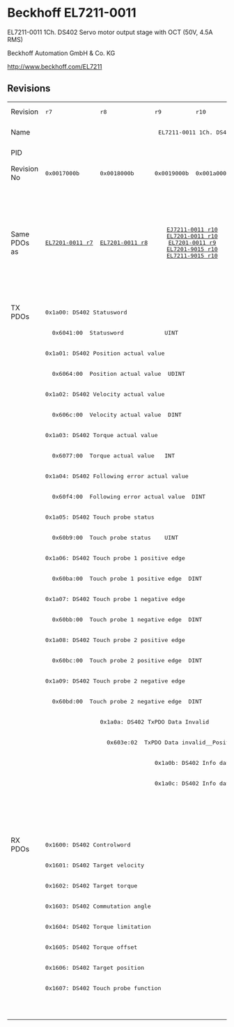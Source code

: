 # Beckhoff EL7211-0011

EL7211-0011 1Ch. DS402 Servo motor output stage with OCT (50V, 4.5A RMS)

Beckhoff Automation GmbH & Co. KG

http://www.beckhoff.com/EL7211

## Revisions
<table>
<tr >
<td>Revision</td>
<td><pre>r7</pre></td>
<td><pre>r8</pre></td>
<td><pre>r9</pre></td>
<td><pre>r10</pre></td>
<td><pre>r11</pre></td>
<td><pre>r12</pre></td>
<td><pre>r13</pre></td>
<td><pre>r14</pre></td>
<td><pre>r15</pre></td>
<td><pre>r16</pre></td>
</tr>
<tr >
<td>Name</td>
<td colspan=10 align="center"><pre>EL7211-0011 1Ch. DS402 Servo motor output stage with OCT (50V, 4.5A RMS)</pre></td>
</tr>
<tr >
<td>PID</td>
<td colspan=10 align="center"><pre>0x1c2b3052</pre></td>
</tr>
<tr >
<td>Revision No</td>
<td><pre>0x0017000b</pre></td>
<td><pre>0x0018000b</pre></td>
<td><pre>0x0019000b</pre></td>
<td><pre>0x001a000b</pre></td>
<td><pre>0x001b000b</pre></td>
<td><pre>0x001c000b</pre></td>
<td><pre>0x001d000b</pre></td>
<td><pre>0x001e000b</pre></td>
<td><pre>0x001f000b</pre></td>
<td><pre>0x0020000b</pre></td>
</tr>
<tr >
<td>Same PDOs as</td>
<td><pre><a href="EL7201-0011">EL7201-0011 r7</a></pre></td>
<td><pre><a href="EL7201-0011">EL7201-0011 r8</a></pre></td>
<td colspan=2 align="center"><pre><a href="EJ7211-0011">EJ7211-0011 r10</a><br/><a href="EL7201-0011">EL7201-0011 r10</a><br/><a href="EL7201-0011">EL7201-0011 r9</a><br/><a href="EL7201-9015">EL7201-9015 r10</a><br/><a href="EL7211-9015">EL7211-9015 r10</a></pre></td>
<td colspan=3 align="center"><pre><a href="EJ7211-0011">EJ7211-0011 r11</a><br/><a href="EJ7211-0011">EJ7211-0011 r12</a><br/><a href="EJ7211-0011">EJ7211-0011 r13</a><br/><a href="EJ7211-9415">EJ7211-9415 r13</a><br/><a href="EL7201-0011">EL7201-0011 r11</a><br/><a href="EL7201-0011">EL7201-0011 r12</a><br/><a href="EL7201-0011">EL7201-0011 r13</a><br/><a href="EL7201-9015">EL7201-9015 r11</a><br/><a href="EL7201-9015">EL7201-9015 r12</a><br/><a href="EL7201-9015">EL7201-9015 r13</a><br/><a href="EL7211-9015">EL7211-9015 r11</a><br/><a href="EL7211-9015">EL7211-9015 r12</a><br/><a href="EL7211-9015">EL7211-9015 r13</a><br/><a href="EL7221-9015">EL7221-9015 r12</a><br/><a href="EL7221-9015">EL7221-9015 r13</a><br/><a href="EP7211-0035">EP7211-0035 r13</a></pre></td>
<td colspan=2 align="center"><pre><a href="EJ7211-0011">EJ7211-0011 r14</a><br/><a href="EJ7211-0011">EJ7211-0011 r15</a><br/><a href="EJ7211-9415">EJ7211-9415 r14</a><br/><a href="EJ7211-9415">EJ7211-9415 r15</a><br/><a href="EL7201-0011">EL7201-0011 r14</a><br/><a href="EL7201-0011">EL7201-0011 r15</a><br/><a href="EL7201-9015">EL7201-9015 r14</a><br/><a href="EL7201-9015">EL7201-9015 r15</a><br/><a href="EL7211-9015">EL7211-9015 r14</a><br/><a href="EL7211-9015">EL7211-9015 r15</a><br/><a href="EL7221-9015">EL7221-9015 r14</a><br/><a href="EL7221-9015">EL7221-9015 r15</a><br/><a href="EP7211-0035">EP7211-0035 r14</a><br/><a href="EP7211-0035">EP7211-0035 r15</a></pre></td>
<td><pre><a href="EJ7211-0011">EJ7211-0011 r16</a><br/><a href="EJ7211-9415">EJ7211-9415 r16</a><br/><a href="EL7201-0011">EL7201-0011 r16</a><br/><a href="EL7201-9015">EL7201-9015 r16</a><br/><a href="EL7211-9015">EL7211-9015 r16</a><br/><a href="EL7221-9015">EL7221-9015 r16</a><br/><a href="EP7211-0035">EP7211-0035 r16</a></pre></td>
</tr>
<tr class="txpdo pdosection">
<td rowspan=26 valign=top>TX PDOs</td>
<td colspan=10 align="left"><pre>0x1a00: DS402 Statusword</pre></td>
<td></td>
</tr>
<tr class="txpdo">
<td colspan=10 align="left"><pre>  0x6041:00  Statusword            UINT</pre></td>
</tr>
<tr class="txpdo pdosection">
<td colspan=10 align="left"><pre>0x1a01: DS402 Position actual value</pre></td>
</tr>
<tr class="txpdo">
<td colspan=10 align="left"><pre>  0x6064:00  Position actual value  UDINT</pre></td>
</tr>
<tr class="txpdo pdosection">
<td colspan=10 align="left"><pre>0x1a02: DS402 Velocity actual value</pre></td>
</tr>
<tr class="txpdo">
<td colspan=10 align="left"><pre>  0x606c:00  Velocity actual value  DINT</pre></td>
</tr>
<tr class="txpdo pdosection">
<td colspan=10 align="left"><pre>0x1a03: DS402 Torque actual value</pre></td>
</tr>
<tr class="txpdo">
<td colspan=10 align="left"><pre>  0x6077:00  Torque actual value   INT</pre></td>
</tr>
<tr class="txpdo pdosection">
<td colspan=10 align="left"><pre>0x1a04: DS402 Following error actual value</pre></td>
</tr>
<tr class="txpdo">
<td colspan=10 align="left"><pre>  0x60f4:00  Following error actual value  DINT</pre></td>
</tr>
<tr class="txpdo pdosection">
<td colspan=10 align="left"><pre>0x1a05: DS402 Touch probe status</pre></td>
</tr>
<tr class="txpdo">
<td colspan=10 align="left"><pre>  0x60b9:00  Touch probe status    UINT</pre></td>
</tr>
<tr class="txpdo pdosection">
<td colspan=10 align="left"><pre>0x1a06: DS402 Touch probe 1 positive edge</pre></td>
</tr>
<tr class="txpdo">
<td colspan=10 align="left"><pre>  0x60ba:00  Touch probe 1 positive edge  DINT</pre></td>
</tr>
<tr class="txpdo pdosection">
<td colspan=10 align="left"><pre>0x1a07: DS402 Touch probe 1 negative edge</pre></td>
</tr>
<tr class="txpdo">
<td colspan=10 align="left"><pre>  0x60bb:00  Touch probe 1 negative edge  DINT</pre></td>
</tr>
<tr class="txpdo pdosection">
<td colspan=10 align="left"><pre>0x1a08: DS402 Touch probe 2 positive edge</pre></td>
</tr>
<tr class="txpdo">
<td colspan=10 align="left"><pre>  0x60bc:00  Touch probe 2 positive edge  DINT</pre></td>
</tr>
<tr class="txpdo pdosection">
<td colspan=10 align="left"><pre>0x1a09: DS402 Touch probe 2 negative edge</pre></td>
</tr>
<tr class="txpdo">
<td colspan=10 align="left"><pre>  0x60bd:00  Touch probe 2 negative edge  DINT</pre></td>
</tr>
<tr class="txpdo pdosection">
<td></td>
<td colspan=9 align="left"><pre>0x1a0a: DS402 TxPDO Data Invalid</pre></td>
</tr>
<tr class="txpdo">
<td></td>
<td colspan=9 align="left"><pre>  0x603e:02  TxPDO Data invalid__Position actual value  BOOL</pre></td>
</tr>
<tr class="txpdo pdosection">
<td colspan=2 align="left"></td>
<td colspan=8 align="left"><pre>0x1a0b: DS402 Info data 1</pre></td>
</tr>
<tr class="txpdo pdosection">
<td colspan=2 align="left"></td>
<td colspan=8 align="left"><pre>0x1a0c: DS402 Info data 2</pre></td>
</tr>
<tr class="txpdo pdosection">
<td colspan=7 align="left"></td>
<td colspan=3 align="left"><pre>0x1a0e: DS402 Modes of operation display</pre></td>
</tr>
<tr class="txpdo">
<td colspan=7 align="left"></td>
<td colspan=3 align="left"><pre>  0x6061:00  Modes of operation display  USINT</pre></td>
</tr>
<tr class="rxpdo pdosection">
<td rowspan=9 valign=top>RX PDOs</td>
<td colspan=10 align="left"><pre>0x1600: DS402 Controlword</pre></td>
<td></td>
</tr>
<tr class="rxpdo pdosection">
<td colspan=10 align="left"><pre>0x1601: DS402 Target velocity</pre></td>
</tr>
<tr class="rxpdo pdosection">
<td colspan=10 align="left"><pre>0x1602: DS402 Target torque</pre></td>
</tr>
<tr class="rxpdo pdosection">
<td colspan=10 align="left"><pre>0x1603: DS402 Commutation angle</pre></td>
</tr>
<tr class="rxpdo pdosection">
<td colspan=10 align="left"><pre>0x1604: DS402 Torque limitation</pre></td>
</tr>
<tr class="rxpdo pdosection">
<td colspan=10 align="left"><pre>0x1605: DS402 Torque offset</pre></td>
</tr>
<tr class="rxpdo pdosection">
<td colspan=10 align="left"><pre>0x1606: DS402 Target position</pre></td>
</tr>
<tr class="rxpdo pdosection">
<td colspan=10 align="left"><pre>0x1607: DS402 Touch probe function</pre></td>
</tr>
<tr class="rxpdo pdosection">
<td colspan=7 align="left"></td>
<td colspan=3 align="left"><pre>0x1608: DS402 Modes of operation</pre></td>
</tr>
</table>
